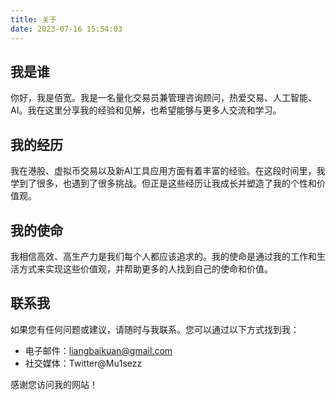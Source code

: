 ```yaml
---
title: 关于
date: 2023-07-16 15:54:03
---
```


## 我是谁

你好，我是佰宽。我是一名量化交易员兼管理咨询顾问，热爱交易、人工智能、AI。我在这里分享我的经验和见解，也希望能够与更多人交流和学习。

## 我的经历

我在港股、虚拟币交易以及新AI工具应用方面有着丰富的经验。在这段时间里，我学到了很多，也遇到了很多挑战。但正是这些经历让我成长并塑造了我的个性和价值观。

## 我的使命

我相信高效、高生产力是我们每个人都应该追求的。我的使命是通过我的工作和生活方式来实现这些价值观，并帮助更多的人找到自己的使命和价值。

## 联系我

如果您有任何问题或建议，请随时与我联系。您可以通过以下方式找到我：

- 电子邮件：liangbaikuan@gmail.com
- 社交媒体：Twitter@Mu1sezz

感谢您访问我的网站！
